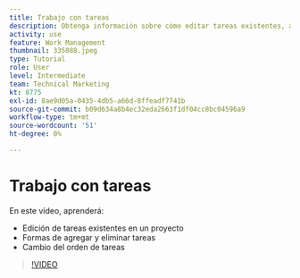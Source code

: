 ```yaml
---
title: Trabajo con tareas
description: Obtenga información sobre cómo editar tareas existentes, agregar y eliminar tareas y cambiar el orden de las tareas de un proyecto en [!DNL  Workfront].
activity: use
feature: Work Management
thumbnail: 335088.jpeg
type: Tutorial
role: User
level: Intermediate
team: Technical Marketing
kt: 8775
exl-id: 8ae9d05a-0435-4db5-a66d-8ffeadf7741b
source-git-commit: b09d634a8b4ec32eda2663f1df04cc8bc04596a9
workflow-type: tm+mt
source-wordcount: '51'
ht-degree: 0%

---
```


# Trabajo con tareas

En este vídeo, aprenderá:

* Edición de tareas existentes en un proyecto
* Formas de agregar y eliminar tareas
* Cambio del orden de tareas

>[!VIDEO](https://video.tv.adobe.com/v/335088/?quality=12)
